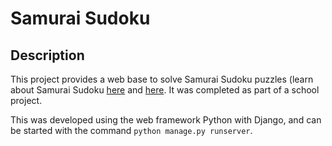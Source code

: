 # Samurai Sudoku

## Description
This project provides a web base to solve Samurai Sudoku puzzles (learn about Samurai Sudoku [here](https://www.samurai-sudoku.com/) and [here](https://simple.wikipedia.org/wiki/Sudoku#Samurai_Sudoku). It was completed as part of a school project. 

This was developed using the web framework Python with Django, and can be started with the command `python manage.py runserver`.
